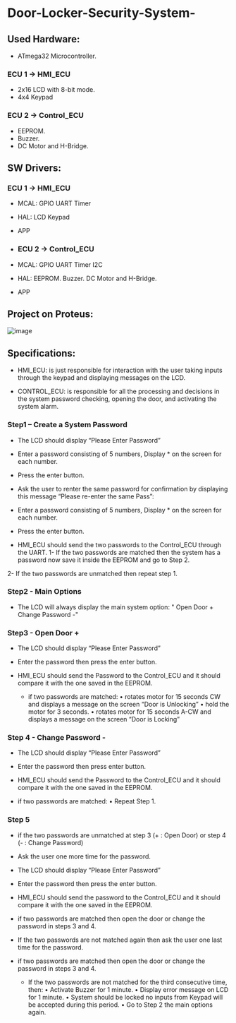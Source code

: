 # Door-Locker-Security-System-

## Used Hardware:
- ATmega32 Microcontroller.
  
### ECU 1 -> HMI_ECU
- 2x16 LCD with 8-bit mode.
- 4x4 Keypad

### ECU 2 -> Control_ECU
- EEPROM.
- Buzzer.
- DC Motor and H-Bridge.

## SW Drivers:
### ECU 1 -> HMI_ECU
- MCAL:
GPIO
UART
Timer

- HAL:
LCD
Keypad

- APP

- ### ECU 2 -> Control_ECU
- MCAL:
GPIO
UART
Timer
I2C

- HAL:
EEPROM.
Buzzer.
DC Motor and H-Bridge.

- APP


## Project on Proteus: 
![image](https://github.com/EsraaKhaledMostafa/Door-Locker-Security-System-/assets/87395019/0a1cfedb-ad2b-47ba-92ed-26ef81756284)


## Specifications:
- HMI_ECU: is just responsible for interaction with the user taking inputs through the keypad and displaying messages on the LCD.

- CONTROL_ECU: is responsible for all the processing and decisions in the system password
checking, opening the door, and activating the system alarm.

### Step1 – Create a System Password
- The LCD should display “Please Enter Password” 
- Enter a password consisting of 5 numbers, Display * on the screen for each number.
- Press the enter button.
- Ask the user to renter the same password for confirmation by displaying this message
“Please re-enter the same Pass”:
- Enter a password consisting of 5 numbers, Display * on the screen for each number.
- Press the enter button.
  
- HMI_ECU should send the two passwords to the Control_ECU through the UART.
  1- If the two passwords are matched then the system has a password now save it
inside the EEPROM and go to Step 2.

 2- If the two passwords are unmatched then repeat step 1.
 
### Step2 - Main Options
- The LCD will always display the main system option: " Open Door + Change Password -"

### Step3 - Open Door +
- The LCD should display “Please Enter Password” 
- Enter the password then press the enter button.
  
- HMI_ECU should send the Password to the Control_ECU and it should compare it
with the one saved in the EEPROM.

  - if two passwords are matched:
• rotates motor for 15 seconds CW and displays a message on the screen
“Door is Unlocking”
• hold the motor for 3 seconds.
• rotates motor for 15 seconds A-CW and displays a message on the screen
“Door is Locking”

### Step 4 - Change Password -
- The LCD should display “Please Enter Password”
- Enter the password then press enter button.
- HMI_ECU should send the Password to the Control_ECU and it should compare it
with the one saved in the EEPROM.

- if two passwords are matched:
• Repeat Step 1.

### Step 5
- if the two passwords are unmatched at step 3 (+ : Open Door) or step 4 (- : Change
Password)
- Ask the user one more time for the password.
- The LCD should display “Please Enter Password” 
- Enter the password then press the enter button.
- HMI_ECU should send the password to the Control_ECU and it should compare it
with the one saved in the EEPROM.

- if two passwords are matched then open the door or change the password in steps
3 and 4.
  
- If the two passwords are not matched again then ask the user one last time for the
password.

- if two passwords are matched then open the door or change the password in steps
3 and 4.

  - If the two passwords are not matched for the third consecutive time, then:
• Activate Buzzer for 1 minute.
• Display error message on LCD for 1 minute.
• System should be locked no inputs from Keypad will be accepted during
this period.
• Go to Step 2 the main options again.


